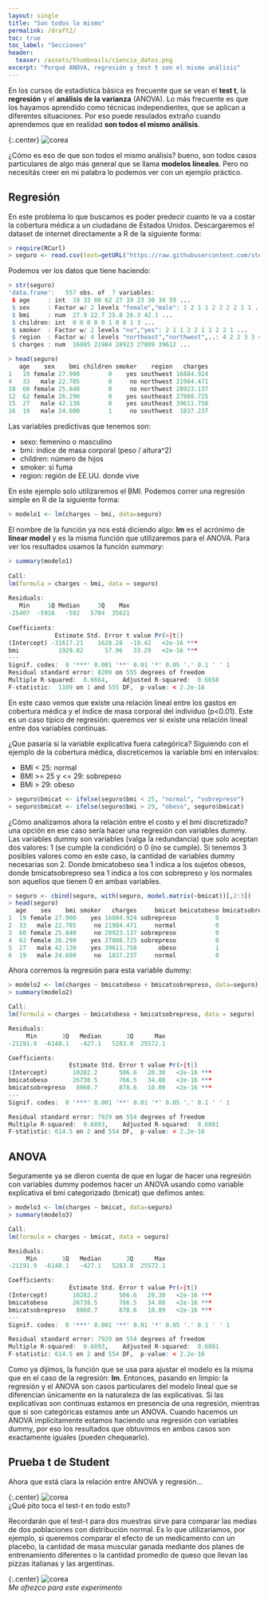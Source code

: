 ```yaml
---
layout: single
title: "Son todos lo mismo"
permalink: /draft2/
toc: true
toc_label: "Secciones"
header:
  teaser: /assets/thumbnails/ciencia_datos.png
excerpt: "Porqué ANOVA, regresión y test t son el mismo análisis"
---
```


En los cursos de estadística básica es frecuente que se vean el <strong>test t</strong>, la <strong>regresión</strong> y el <strong>análisis de la varianza</strong> (ANOVA). Lo más frecuente es que los hayamos aprendido como técnicas independientes, que se aplican a diferentes situaciones. Por eso puede resulados extraño cuando aprendemos que en realidad <strong>son todos el mismo análisis</strong>.

{:.center}
![corea](/assets/img/modelos-lineales/nick-young-meme.jpg)

¿Cómo es eso de que son todos el mismo análisis? bueno, son todos casos particulares de algo más general que se llama <strong>modelos lineales</strong>. Pero no necesitás creer en mi palabra lo podemos ver con un ejemplo práctico.

## Regresión
En este problema lo que buscamos es poder predecir cuanto le va a costar la cobertura médica a un ciudadano de Estados Unidos. Descargaremos el dataset de internet directamente a R de la siguiente forma:

```r
> require(RCurl)
> seguro <- read.csv(text=getURL("https://raw.githubusercontent.com/stedy/Machine-Learning-with-R-datasets/master/insurance.csv"))
```

Podemos ver los datos que tiene haciendo:

```r
> str(seguro)
'data.frame':   557 obs. of  7 variables:
 $ age     : int  19 33 60 62 27 19 23 30 34 59 ...
 $ sex     : Factor w/ 2 levels "female","male": 1 2 1 1 2 2 2 2 1 1 ...
 $ bmi     : num  27.9 22.7 25.8 26.3 42.1 ...
 $ children: int  0 0 0 0 0 1 0 0 1 3 ...
 $ smoker  : Factor w/ 2 levels "no","yes": 2 1 1 2 2 1 1 2 2 1 ...
 $ region  : Factor w/ 4 levels "northeast","northwest",..: 4 2 2 3 3 4 1 4 1 3 ...
 $ charges : num  16885 21984 28923 27809 39612 ...

> head(seguro)
   age    sex    bmi children smoker    region   charges
1   19 female 27.900        0    yes southwest 16884.924
4   33   male 22.705        0     no northwest 21984.471
10  60 female 25.840        0     no northwest 28923.137
12  62 female 26.290        0    yes southeast 27808.725
15  27   male 42.130        0    yes southeast 39611.758
16  19   male 24.600        1     no southwest  1837.237

```

Las variables predictivas que tenemos son:

* sexo: femenino o masculino
* bmi: índice de masa corporal (peso / altura^2) 
* children: número de hijos
* smoker: si fuma
* region: región de EE.UU. donde vive

En este ejemplo solo utilizaremos el BMI. Podemos correr una regresión simple en R de la siguiente forma:


```r
> modelo1 <- lm(charges ~ bmi, data=seguro)
```

El nombre de la función ya nos está diciendo algo: <strong>lm</strong> es el acrónimo de <strong>linear model</strong> y es la misma función que utilizaremos para el ANOVA. Para ver los resultados usamos la función <i>summary</i>:

```r
> summary(modelo1)                                                                                                                              
                                                                                                                                                
Call:                                                                                                                                           
lm(formula = charges ~ bmi, data = seguro)                                                                                                      
                                                                                                                                                
Residuals:                                                                                                                                      
   Min     1Q Median     3Q    Max                                                                                                              
-25407  -5916   -582   5784  35621                                                                                                              
                                                                                                                                                
Coefficients:
             Estimate Std. Error t value Pr(>|t|)    
(Intercept) -31617.21    1628.28  -19.42   <2e-16 ***
bmi           1929.82      57.96   33.29   <2e-16 ***
---
Signif. codes:  0 '***' 0.001 '**' 0.01 '*' 0.05 '.' 0.1 ' ' 1
Residual standard error: 8209 on 555 degrees of freedom
Multiple R-squared:  0.6664,    Adjusted R-squared:  0.6658 
F-statistic:  1109 on 1 and 555 DF,  p-value: < 2.2e-16
```

En este caso vemos que existe una relación lineal entre los gastos en cobertura médica y el índice de masa corporal del individuo (p<0.01). Este es un caso típico de regresión: queremos ver si existe una relación lineal entre dos variables continuas.

¿Que pasaría si la variable explicativa fuera categórica? Siguiendo con el ejemplo de la cobertura médica, discreticemos la variable bmi en intervalos:
* BMI < 25: normal
* BMI >= 25 y <= 29: sobrepeso
* BMi > 29: obeso

```r
> seguro$bmicat <- ifelse(seguro$bmi < 25, "normal", "sobrepreso")
> seguro$bmicat <- ifelse(seguro$bmi > 29, "obeso", seguro$bmicat)
```

¿Cómo analizamos ahora la relación entre el costo y el bmi discretizado? una opción en ese caso sería hacer una regresión con variables dummy. Las variables dummy son variables (valga la redundancia) que solo aceptan dos valores: 1 (se cumple la condición) o 0 (no se cumple). Si tenemos 3 posibles valores como en este caso, la cantidad de variables dummy necesarias son 2. Donde bmicatobeso sea 1 indica a los sujetos obesos, donde bmicatsobrepreso sea 1 indica a los con sobrepreso y los normales son aquellos que tienen 0 en ambas variables.

```r
> seguro <- cbind(seguro, with(seguro, model.matrix(~bmicat))[,2:3])
> head(seguro)
  age    sex    bmi smoker   charges     bmicat bmicatobeso bmicatsobrepreso
1  19 female 27.900    yes 16884.924 sobrepreso           0                1
2  33   male 22.705     no 21984.471     normal           0                0
3  60 female 25.840     no 28923.137 sobrepreso           0                1
4  62 female 26.290    yes 27808.725 sobrepreso           0                1
5  27   male 42.130    yes 39611.758      obeso           1                0
6  19   male 24.600     no  1837.237     normal           0                0
```

Ahora corremos la regresión para esta variable dummy:

```r
> modelo2 <- lm(charges ~ bmicatobeso + bmicatsobrepreso, data=seguro)
> summary(modelo2)

Call:
lm(formula = charges ~ bmicatobeso + bmicatsobrepreso, data = seguro)

Residuals:
     Min       1Q   Median       3Q      Max 
-21191.9  -6148.1   -427.1   5283.0  25572.1 

Coefficients:
                 Estimate Std. Error t value Pr(>|t|)    
(Intercept)       10282.2      506.6   20.30   <2e-16 ***
bmicatobeso       26738.5      766.5   34.88   <2e-16 ***
bmicatsobrepreso   8860.7      878.6   10.09   <2e-16 ***
---
Signif. codes:  0 '***' 0.001 '**' 0.01 '*' 0.05 '.' 0.1 ' ' 1

Residual standard error: 7929 on 554 degrees of freedom
Multiple R-squared:  0.6893,    Adjusted R-squared:  0.6881 
F-statistic: 614.5 on 2 and 554 DF,  p-value: < 2.2e-16
```

## ANOVA

Seguramente ya se dieron cuenta de que en lugar de hacer una regresión con variables dummy podemos hacer un ANOVA usando como variable explicativa el bmi categorizado (bmicat) que defimos antes:

```r
> modelo3 <- lm(charges ~ bmicat, data=seguro)
> summary(modelo3)

Call:
lm(formula = charges ~ bmicat, data = seguro)

Residuals:
     Min       1Q   Median       3Q      Max 
-21191.9  -6148.1   -427.1   5283.0  25572.1 

Coefficients:
                 Estimate Std. Error t value Pr(>|t|)    
(Intercept)       10282.2      506.6   20.30   <2e-16 ***
bmicatobeso       26738.5      766.5   34.88   <2e-16 ***
bmicatsobrepreso   8860.7      878.6   10.09   <2e-16 ***
---
Signif. codes:  0 '***' 0.001 '**' 0.01 '*' 0.05 '.' 0.1 ' ' 1

Residual standard error: 7929 on 554 degrees of freedom
Multiple R-squared:  0.6893,    Adjusted R-squared:  0.6881 
F-statistic: 614.5 on 2 and 554 DF,  p-value: < 2.2e-16
```

Como ya dijimos, la función que se usa para ajustar el modelo es la misma que en el caso de la regresión: <strong>lm</strong>. Entonces, pasando en limpio: la regresión y el ANOVA son casos particulares del modelo lineal que se diferencian únicamente en la naturaleza de las explicativas. Si las explicativas son continuas estamos en presencia de una regresión, mientras que si son categóricas estamos ante un ANOVA. Cuando hacemos un ANOVA implícitamente estamos haciendo una regresión con variables dummy, por eso los resultados que obtuvimos en ambos casos son exactamente iguales (pueden chequearlo).

## Prueba t de Student
Ahora que está clara la relación entre ANOVA y regresión...

{:.center}
![corea](/assets/img/modelos-lineales/pito.jpg)
<br/>
¿Qué pito toca el test-t en todo esto?

Recordarán que el test-t para dos muestras sirve para comparar las medias de dos poblaciones con distribución normal. Es lo que utilizaríamos, por ejemplo, si queremos comparar el efecto de un medicamento con un placebo, la cantidad de masa muscular ganada mediante dos planes de entrenamiento diferentes o la cantidad promedio de queso que llevan las pizzas italianas y las argentinas.

{:.center}
![corea](/assets/img/modelos-lineales/pizzas.jpg)
<br/>
<i>Me ofrezco para este experimento</i>
















